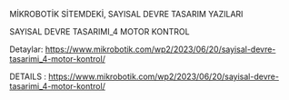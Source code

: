MİKROBOTİK SİTEMDEKİ, SAYISAL DEVRE TASARIM YAZILARI

SAYISAL DEVRE TASARIMI_4  MOTOR KONTROL

Detaylar: https://www.mikrobotik.com/wp2/2023/06/20/sayisal-devre-tasarimi_4-motor-kontrol/

DETAILS : https://www.mikrobotik.com/wp2/2023/06/20/sayisal-devre-tasarimi_4-motor-kontrol/

